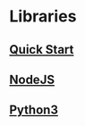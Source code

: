 # Libraries

## [Quick Start](libraries/quickstart.md)

## [NodeJS](libraries/nodejs/)

## [Python3](libraries/python3/)
